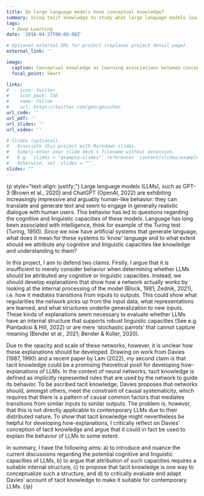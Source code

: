 ```yaml
---
title: Do large language models have conceptual knowledge? 
summary: Using tacit knowledge to study what large language models learn from the data and whether this might be considered conceptual knowledge. 
tags:
  - Deep Learning
date: '2016-04-27T00:00:00Z'

# Optional external URL for project (replaces project detail page).
external_link: ''

image:
  caption: Conceptual knowledge as learning associations between concepts and corresponding properties. 
  focal_point: Smart

links:
#  - icon: twitter
#    icon_pack: fab
#    name: Follow
#    url: https://twitter.com/georgecushen
url_code: ''
url_pdf: ''
url_slides: ''
url_video: ''

# Slides (optional).
#   Associate this project with Markdown slides.
#   Simply enter your slide deck's filename without extension.
#   E.g. `slides = "example-slides"` references `content/slides/example-slides.md`.
#   Otherwise, set `slides = ""`.
slides: ""
---
```

{p style="text-align: justify;"}
Large language models (LLMs), such as GPT-3 (Brown et al., 2020) and ChatGPT (OpenAI, 2022) are exhibiting increasingly impressive and arguably human-like behavior: they can translate and generate text and seem to engage in generally realistic dialogue with human users. This behavior has led to questions regarding the cognitive and linguistic capacities of these models. Language has long been associated with intelligence, think for example of the Turing test (Turing, 1950). Since we now have artificial systems that generate language, what does it mean for these systems to ‘know’ language and to what extent should we attribute any cognitive and linguistic capacities like knowledge and understanding to them? 

In this project, I aim to defend two claims. Firstly, I argue that it is insufficient to merely consider behavior when determining whether LLMs should be attributed any cognitive or linguistic capacities. Instead, we should develop explanations that show how a network actually works by looking at the internal processing of the model (Block, 1981; Zednik, 2021), i.e. how it mediates transitions from inputs to outputs. This could show what regularities the network picks up from the input data, what representations are learned, and what structures underlie generalization to new inputs. These kinds of explanations seem necessary to evaluate whether LLMs have an internal structure that supports robust linguistic capacities (See e.g. Piantadosi & Hill, 2022) or are mere ‘stochastic parrots’ that cannot capture meaning (Bender et al., 2021; Bender & Koller, 2020). 
 
Due to the opacity and scale of these networks, however, it is unclear how these explanations should be developed. Drawing on work from Davies (1987, 1990) and a recent paper by Lam (2022), my second claim is that tacit knowledge could be a promising theoretical posit for developing how-explanations of LLMs. In the context of neural networks, tacit knowledge is defined as implicitly represented rules that are used by the network to guide its behavior. To be ascribed tacit knowledge, Davies proposes that networks should, amongst others, meet the constraint of causal systematicity, which requires that there is a pattern of causal common factors that mediates transitions from similar inputs to similar outputs. The problem is, however, that this is not directly applicable to contemporary LLMs due to their distributed nature. To show that tacit knowledge might nevertheless be helpful for developing how-explanations, I critically reflect on Davies’ conception of tacit knowledge and argue that it could in fact be used to explain the behavior of LLMs to some extent. 
 
In summary, I have the following aims: a) to introduce and nuance the current discussions regarding the potential cognitive and linguistic capacities of LLMs, b) to argue that attribution of such capacities requires a suitable internal structure, c) to propose that tacit knowledge is one way to conceptualize such a structure, and d) to critically evaluate and adapt Davies’ account of tacit knowledge to make it suitable for contemporary LLMs. 
{/p}
